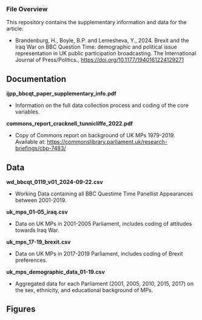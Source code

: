 ### File Overview

This repository contains the supplementary information and data for the article:
* Brandenburg, H., Boyle, B.P. and Lemesheva, Y., 2024. Brexit and the Iraq War on BBC Question Time: demographic and political issue representation in UK public participation broadcasting. The International Journal of Press/Politics., https://doi.org/10.1177/1940161224129271

## Documentation
**ijpp_bbcqt_paper_supplementary_info.pdf**
* Information on the full data collection process and coding of the core variables.

**commons_report_cracknell_tunnicliffe_2022.pdf**
* Copy of Commons report on background of UK MPs 1979-2019. Available at: https://commonslibrary.parliament.uk/research-briefings/cbp-7483/



## Data
**wd_bbcqt_0119_v01_2024-09-22.csv**
* Working Data containing all BBC Questime Time Panellist Appearances between 2001-2019.

**uk_mps_01-05_iraq.csv**
* Data on UK MPs in 2001-2005 Parliament, includes coding of attitudes towards Iraq War.

**uk_mps_17-19_brexit.csv**
* Data on UK MPs in 2017-2019 Parliament, includes coding of Brexit preferences.

**uk_mps_demographic_data_01-19.csv**
* Aggregated data for each Parliament (2001, 2005, 2010, 2015, 2017) on the sex, ethnicity, and educational background of MPs.


## Figures

